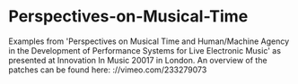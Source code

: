 # Perspectives-on-Musical-Time

Examples from 'Perspectives on Musical Time and Human/Machine Agency in the Development of Performance Systems for Live Electronic Music' as presented at Innovation In Music 20017 in London. 
An overview of the patches can be found here: ://vimeo.com/233279073
